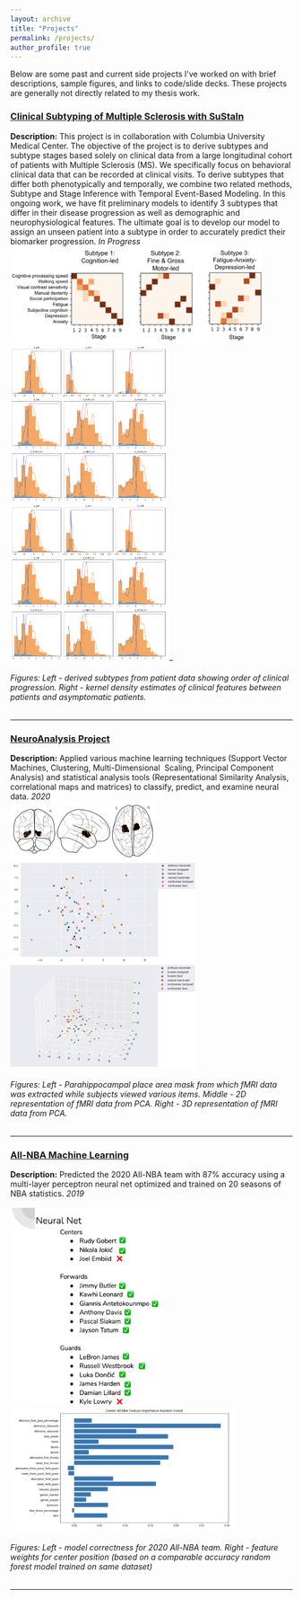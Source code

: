 ```yaml
---
layout: archive
title: "Projects"
permalink: /projects/
author_profile: true
---
```

Below are some past and current side projects I've worked on with brief descriptions, sample figures, and links to code/slide decks. These projects are generally not directly related to my thesis work.

### [Clinical Subtyping of Multiple Sclerosis with SuStaIn](https://github.com/LeavittLabCUMC/SuStaIn_Clustering)
**Description:** This project is in collaboration with Columbia University Medical Center. The objective of the project is to derive subtypes and subtype stages based solely on clinical data from a large longitudinal cohort of patients with Multiple Sclerosis (MS). We specifically focus on behavioral clinical data that can be recorded at clinical visits. To derive subtypes that differ both phenotypically and temporally, we combine two related methods, Subtype and Stage Inference with Temporal Event-Based Modeling. In this ongoing work, we have fit preliminary models to identify 3 subtypes that differ in their disease progression as well as demographic and neurophysiological features. The ultimate goal is to develop our model to assign an unseen patient into a subtype in order to accurately predict their biomarker progression. 
_In Progress_   
<img src='/images/clinical_subtypes.png' width ='450'>
<br/>
<img src='/images/KDE_clinical_features.png' width='280'>
<img src='/images/KDE_clinical_features.png' width='280'>
_
###### Figures: Left - derived subtypes from patient data showing order of clinical progression. Right - kernel density estimates of clinical features between patients and asymptomatic patients.

---



### [NeuroAnalysis Project](https://github.com/alexander-ratzan/2020-NeuroAnalysis-Project)
**Description:** Applied various machine learning techniques (Support Vector Machines, Clustering, Multi-Dimensional  Scaling, Principal Component Analysis) and statistical analysis tools (Representational Similarity Analysis, correlational maps and matrices) to classify, predict, and examine neural data.
_2020_   
<img src='/images/PPA.png' width='260'>
<br/>
<img src='/images/2D_PPA.png' width='330'>
<img src='/images/3D_PPA.png' width='330'>
###### Figures: Left - Parahippocampal place area mask from which fMRI data was extracted while subjects viewed various items. Middle - 2D representation of fMRI data from PCA. Right - 3D representation of fMRI data from PCA.

---



### [All-NBA Machine Learning](https://github.com/alexander-ratzan/NBA-Machine-Learning)
**Description:** Predicted the 2020 All-NBA team with 87% accuracy using a multi-layer perceptron neural net optimized and trained on 20 seasons of NBA statistics.
_2019_   
<br/>
<img src='/images/NN_NBA_performance.png' width='270'>
<img src='/images/center_feature_performance.png' width='400'>
###### Figures: Left - model correctness for 2020 All-NBA team. Right - feature weights for center position (based on a comparable accuracy random forest model trained on same dataset) 

---

<!--
{% include base_path %}

{% for post in site.projects reversed %}
  {% include archive-single.html %}
{% endfor %}
-->
